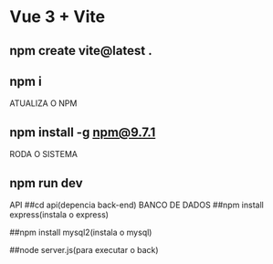 # Vue 3 + Vite

## npm create vite@latest .
## npm i
ATUALIZA O NPM
## npm install -g npm@9.7.1
RODA O SISTEMA
## npm run dev
API
##cd api(depencia back-end)
BANCO DE DADOS
##npm install express(instala o express)

##npm install mysql2(instala o mysql)

##node server.js(para executar o back)
